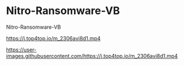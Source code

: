 # Nitro-Ransomware-VB
Nitro-Ransomware-VB

https://j.top4top.io/m_2306avi8d1.mp4



https://user-images.githubusercontent.com/https://j.top4top.io/m_2306avi8d1.mp4

